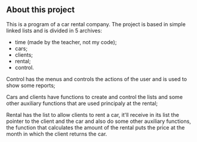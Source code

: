 ## About this project

This is a program of a car rental company. The project is based in simple linked lists and is divided in 5 archives:
- time (made by the teacher, not my code);
- cars; 
- clients;
- rental;
- control.

Control has the menus and controls the actions of the user and is used to show some reports;

Cars and clients have functions to create and control the lists and some other auxiliary functions that are used principaly at the rental;

Rental has the list to allow clients to rent a car, it'll receive in its list the pointer to the client and the car and also do some other auxiliary functions, the function that calculates the amount of the rental puts the price at the month in which the client returns the car.